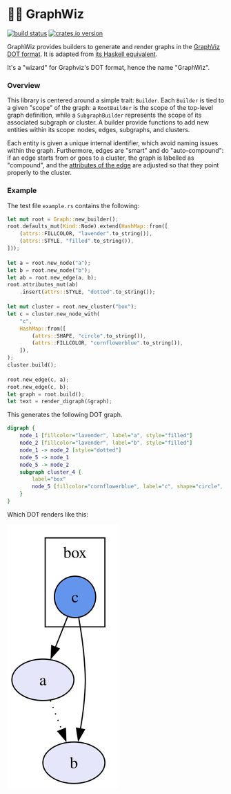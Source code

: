 # :mage_woman: GraphWiz

[![build status][BuildShield]][BuildLink] [![crates.io version][CratesShield]][CratesLink]


GraphWiz provides builders to generate and render graphs in the [GraphViz DOT
format](https://graphviz.org/). It is adapted from [its Haskell
equivalent](https://github.com/nicuveo/graphwiz).

It's a "wizard" for Graphviz's DOT format, hence the name "GraphWiz".

[BuildLink]:   https://github.com/nicuveo/graphwiz-rs/actions/workflows/rust.yml?query=branch%3Amain
[BuildShield]: https://img.shields.io/github/actions/workflow/status/nicuveo/graphwiz-rs/rust.yml?event=push&style=flat&branch=main&label=build
[CratesLink]:   https://crates.io/crates/graphwiz
[CratesShield]: https://img.shields.io/crates/v/graphwiz

### Overview

This library is centered around a simple trait: `Builder`. Each `Builder` is
tied to a given "scope" of the graph: a `RootBuilder` is the scope of the
top-level graph definition, while a `SubgraphBuilder` represents the scope of
its associated subgraph or cluster. A builder provide functions to add new
entities within its scope: nodes, edges, subgraphs, and clusters.

Each entity is given a unique internal identifier, which avoid naming issues
within the graph. Furthermore, edges are "smart" and do "auto-compound": if an
edge starts from or goes to a cluster, the graph is labelled as "compound", and
the [attributes of the edge](https://graphviz.org/docs/attrs/lhead/) are
adjusted so that they point properly to the cluster.

### Example

The test file `example.rs` contains the following:

```rust
let mut root = Graph::new_builder();
root.defaults_mut(Kind::Node).extend(HashMap::from([
    (attrs::FILLCOLOR, "lavender".to_string()),
    (attrs::STYLE, "filled".to_string()),
]));

let a = root.new_node("a");
let b = root.new_node("b");
let ab = root.new_edge(a, b);
root.attributes_mut(ab)
    .insert(attrs::STYLE, "dotted".to_string());

let mut cluster = root.new_cluster("box");
let c = cluster.new_node_with(
    "c",
    HashMap::from([
        (attrs::SHAPE, "circle".to_string()),
        (attrs::FILLCOLOR, "cornflowerblue".to_string()),
    ]),
);
cluster.build();

root.new_edge(c, a);
root.new_edge(c, b);
let graph = root.build();
let text = render_digraph(&graph);
```

This generates the following DOT graph.

```DOT
digraph {
    node_1 [fillcolor="lavender", label="a", style="filled"]
    node_2 [fillcolor="lavender", label="b", style="filled"]
    node_1 -> node_2 [style="dotted"]
    node_5 -> node_1
    node_5 -> node_2
    subgraph cluster_4 {
        label="box"
        node_5 [fillcolor="cornflowerblue", label="c", shape="circle", style="filled"]
    }
}
```

Which DOT renders like this:

![DOT graph SVG](example.svg)
